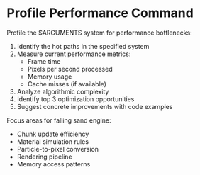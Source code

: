 # Profile Performance Command

Profile the $ARGUMENTS system for performance bottlenecks:

1. Identify the hot paths in the specified system
2. Measure current performance metrics:
   - Frame time
   - Pixels per second processed
   - Memory usage
   - Cache misses (if available)
3. Analyze algorithmic complexity
4. Identify top 3 optimization opportunities
5. Suggest concrete improvements with code examples

Focus areas for falling sand engine:
- Chunk update efficiency
- Material simulation rules
- Particle-to-pixel conversion
- Rendering pipeline
- Memory access patterns